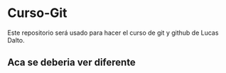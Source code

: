 # Curso-Git
Este repositorio será usado para hacer el  curso de git  y github de Lucas Dalto.
## Aca se deberia ver diferente
